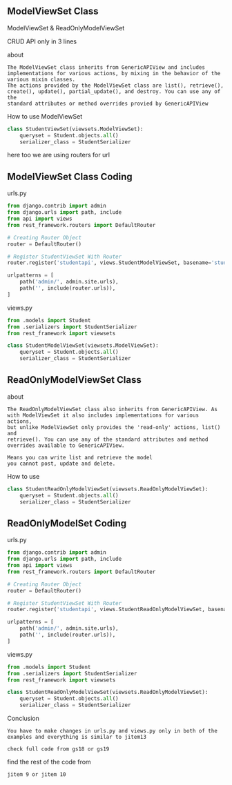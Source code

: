 ## ModelViewSet Class

ModelViewSet & ReadOnlyModelViewSet

CRUD API only in 3 lines

about
```text
The ModelViewSet class inherits from GenericAPIView and includes
implementations for various actions, by mixing in the behavior of the 
various mixin classes.
The actions provided by the ModelViewSet class are list(), retrieve(),
create(), update(), partial_update(), and destroy. You can use any of the 
standard attributes or method overrides provied by GenericAPIView
```

How to use ModelViewSet 
```python
class StudentViewSet(viewsets.ModelViewSet):
    queryset = Student.objects.all()
    serializer_class = StudentSerializer
```

here too we are using routers for url

## ModelViewSet Class Coding 
urls.py
```python
from django.contrib import admin
from django.urls import path, include
from api import views
from rest_framework.routers import DefaultRouter

# Creating Router Object
router = DefaultRouter() 

# Register StudentViewSet With Router
router.register('studentapi', views.StudentModelViewSet, basename='student')

urlpatterns = [
    path('admin/', admin.site.urls),
    path('', include(router.urls)),
]
```

views.py
```python
from .models import Student
from .serializers import StudentSerializer
from rest_framework import viewsets

class StudentModelViewSet(viewsets.ModelViewSet):
    queryset = Student.objects.all()
    serializer_class = StudentSerializer
```


## ReadOnlyModelViewSet Class

about
```text
The ReadOnlyModelViewSet class also inherits from GenericAPIView. As
with ModelViewSet it also includes implementations for various actions,
but unlike ModelViewSet only provides the 'read-only' actions, list() and
retrieve(). You can use any of the standard attributes and method overrides available to GenericAPIView.

Means you can write list and retrieve the model 
you cannot post, update and delete.
```

How to use
```python 
class StudentReadOnlyModelViewSet(viewsets.ReadOnlyModelViewSet):
    queryset = Student.objects.all()
    serializer_class = StudentSerializer
```

## ReadOnlyModelSet Coding

urls.py
```python
from django.contrib import admin
from django.urls import path, include
from api import views
from rest_framework.routers import DefaultRouter

# Creating Router Object
router = DefaultRouter() 

# Register StudentViewSet With Router
router.register('studentapi', views.StudentReadOnlyModelViewSet, basename='student')

urlpatterns = [
    path('admin/', admin.site.urls),
    path('', include(router.urls)),
]
```

views.py
```python
from .models import Student
from .serializers import StudentSerializer
from rest_framework import viewsets

class StudentReadOnlyModelViewSet(viewsets.ReadOnlyModelViewSet):
    queryset = Student.objects.all()
    serializer_class = StudentSerializer
```

Conclusion
```text
You have to make changes in urls.py and views.py only in both of the examples and everything is similar to jitem13

check full code from gs18 or gs19
```

find the rest of the  code from 
```
jitem 9 or jitem 10
```
